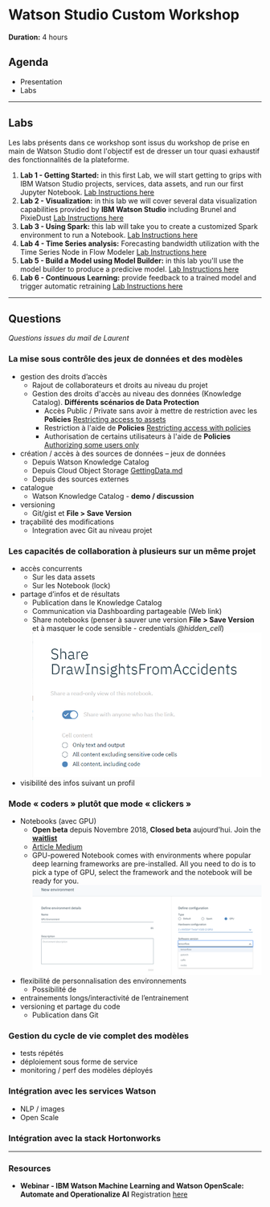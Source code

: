 # Watson Studio Custom Workshop
**Duration:** 4 hours

## Agenda
+ Presentation
+ Labs  

---

## Labs
Les labs présents dans ce workshop sont issus du workshop de prise en main de Watson Studio dont l'objectif est de dresser un tour quasi exhaustif des fonctionnalités de la plateforme.

1. **Lab 1 - Getting Started:** in this first Lab, we will start getting to grips with IBM Watson Studio projects, services, data assets, and run our first Jupyter Notebook.
[Lab Instructions here](Lab1-GettingStarted/Lab1-GettingStarted.md)
2. **Lab 2 - Visualization:** in this lab we will cover several data visualization capabilities provided by **IBM Watson Studio** including Brunel and PixieDust
[Lab Instructions here](Lab2-Visualizations/Lab2-Visualization.md)
3. **Lab 3 - Using Spark:** this lab will take you to create a customized Spark environment to run a Notebook.
[Lab Instructions here](Lab3-Spark/Lab3-Spark.md)
4. **Lab 4 - Time Series analysis:** Forecasting bandwidth utilization with the Time Series Node in Flow Modeler
[Lab Instructions here](Lab4-TimeSeries/Lab4_TimeSeries.md)
5. **Lab 5 - Build a Model using Model Builder:** in this lab you'll use the model builder to produce a predicive model.
[Lab Instructions here](Lab5-WatsonML/Lab5-WatsonML_Churn.md)
6. **Lab 6 - Continuous Learning:** provide feedback to a trained model and trigger automatic retraining
[Lab Instructions here](Lab7-WMLContinuousLearning/Lab7-WMLContinuousLearning.md)


---

## Questions  

_Questions issues du mail de Laurent_
### La mise sous contrôle des jeux de données et des modèles
+ gestion des droits d’accès
    + Rajout de collaborateurs et droits au niveau du projet
    + Gestion des droits d'accès au niveau des données (Knowledge Catalog). **Différents scénarios de Data Protection**
      + Accès Public / Private sans avoir à mettre de restriction avec les **Policies** [Restricting access to assets](https://dataplatform.cloud.ibm.com/docs/content/wsj/governance/dmg35.html?audience=wdp&context=analytics)
      + Restriction à l'aide de **Policies**
      [Restricting access with policies](https://dataplatform.cloud.ibm.com/docs/content/wsj/governance/dmg36.html?audience=wdp&context=analytics)
      + Authorisation de certains utilisateurs à l'aide de **Policies** [Authorizing some users only](https://dataplatform.cloud.ibm.com/docs/content/wsj/governance/dmg42.html?audience=wdp&context=analytics)
+ création / accès à des sources de données – jeux de données
    + Depuis Watson Knowledge Catalog
    + Depuis Cloud Object Storage [GettingData.md](GettingData.md)
    + Depuis des sources externes
+ catalogue
    + Watson Knowledge Catalog - **demo / discussion**  
+ versioning
    + Git/gist et **File > Save Version**
+ traçabilité des modifications
    + Integration avec Git au niveau projet

### Les capacités de collaboration à plusieurs sur un même projet
+ accès concurrents
    + Sur les data assets
    + Sur les Notebook (lock)
+ partage d’infos et de résultats
    + Publication dans le Knowledge Catalog
    + Communication via Dashboarding partageable (Web link)
    + Share notebooks (penser à sauver une version **File > Save Version** et à masquer le code sensible - credentials *@hidden_cell*)![](assets/markdown-img-paste-20190318231934465.png)
+ visibilité des infos suivant un profil

### Mode « coders » plutôt que mode « clickers »
+ Notebooks (avec GPU)
    + **Open beta** depuis Novembre 2018, **Closed beta** aujourd'hui. Join the **[waitlist](https://datasciencex.typeform.com/to/oQg9G7)**
    + [Article Medium](https://medium.com/ibm-watson/gpu-powered-notebook-is-coming-to-watson-studio-56876f60c056)
    + GPU-powered Notebook comes with environments where popular deep learning frameworks are pre-installed. All you need to do is to pick a type of GPU, select the framework and the notebook will be ready for you.
    ![](assets/markdown-img-paste-20190318234102919.png)
+ flexibilité de personnalisation des environnements
    + Possibilité de
+ entrainements longs/interactivité de l’entrainement
+ versioning et partage du code
    + Publication dans Git

### Gestion du cycle de vie complet des modèles
+ tests répétés
+ déploiement sous forme de service
+ monitoring / perf des modèles déployés

### Intégration avec les services Watson
+ NLP / images
+ Open Scale

### Intégration avec la stack Hortonworks

---
### Resources
+ **Webinar - IBM Watson Machine Learning and Watson OpenScale: Automate and Operationalize AI** Registration [here](https://event.on24.com/eventRegistration/EventLobbyServlet?target=reg20.jsp&partnerref=newsletter&eventid=1916519&sessionid=1&key=2A14FE34B6ACA058F5A9B0D112D1FEA0&regTag=&sourcepage=register)
